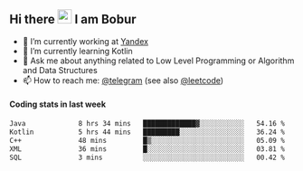 ## Hi there <img src="https://media.giphy.com/media/hvRJCLFzcasrR4ia7z/giphy.gif" width="25px" height="25px"> I am Bobur

- 💼 I’m currently working at [Yandex](https://yandex.ru/)
- 🌱 I’m currently learning Kotlin
- 💬 Ask me about anything related to Low Level Programming or Algorithm and Data Structures
- 📫 How to reach me: [@telegram](https://t.me/octoant) (see also [@leetcode](https://leetcode.com/octoant/))    

#### Coding stats in last week

<!--START_SECTION:waka-->

```txt
Java             8 hrs 34 mins   █████████████▓░░░░░░░░░░░   54.16 %
Kotlin           5 hrs 44 mins   █████████░░░░░░░░░░░░░░░░   36.24 %
C++              48 mins         █▒░░░░░░░░░░░░░░░░░░░░░░░   05.09 %
XML              36 mins         █░░░░░░░░░░░░░░░░░░░░░░░░   03.81 %
SQL              3 mins          ░░░░░░░░░░░░░░░░░░░░░░░░░   00.42 %
```

<!--END_SECTION:waka-->
